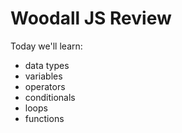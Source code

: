 # Woodall JS Review

Today we'll learn:

- data types
- variables
- operators
- conditionals
- loops
- functions